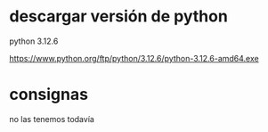 # descargar versión de python

python 3.12.6

https://www.python.org/ftp/python/3.12.6/python-3.12.6-amd64.exe

# consignas

no las tenemos todavía
